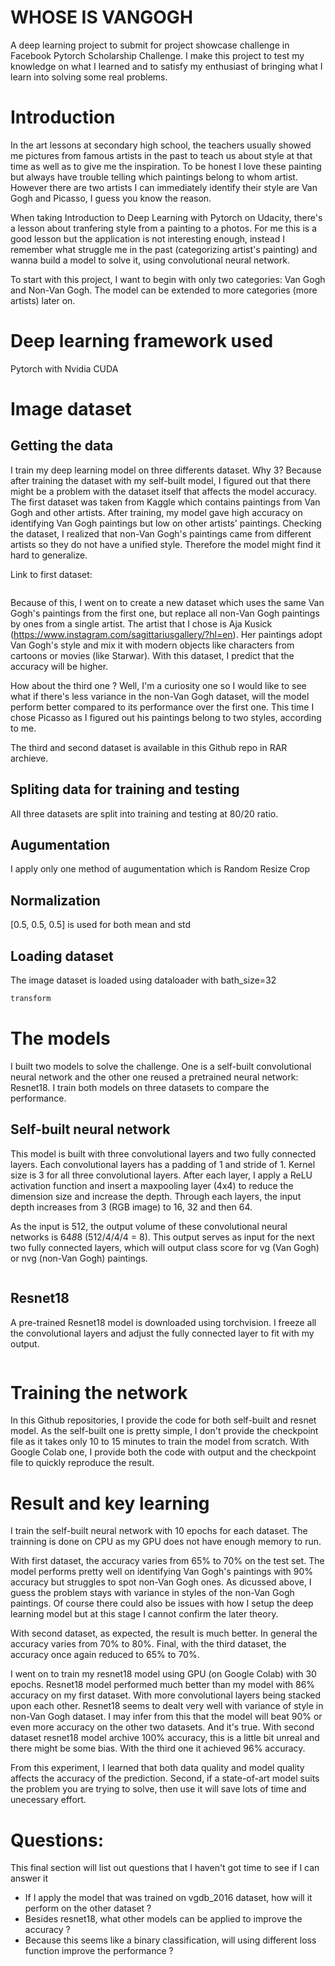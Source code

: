 # WHOSE IS VANGOGH
A deep learning project to submit for project showcase challenge in Facebook Pytorch Scholarship Challenge. I make this project to test my knowledge on what I learned and to satisfy my enthusiast of bringing what I learn into solving some real problems.

# Introduction
In the art lessons at secondary high school, the teachers usually showed me pictures from famous artists in the past to teach us about style at that time as well as to give me the inspiration. To be honest I love these painting but always have trouble telling which paintings belong to whom artist. However there are two artists I can immediately identify their style are Van Gogh and Picasso, I guess you know the reason.

When taking Introduction to Deep Learning with Pytorch on Udacity, there's a lesson about tranfering style from a painting to a photos. For me this is a good lesson but the application is not interesting enough, instead I remember what struggle me in the past (categorizing artist's painting) and wanna build a model to solve it, using convolutional neural network.

To start with this project, I want to begin with only two categories: Van Gogh and Non-Van Gogh. The model can be extended to more categories (more artists) later on.

# Deep learning framework used
Pytorch with Nvidia CUDA

# Image dataset
## Getting the data

I train my deep learning model on three differents dataset. Why 3? Because after training the dataset with my self-built model, I figured out that there might be a problem with the dataset itself that affects the model accuracy. The first dataset was taken from Kaggle which contains paintings from Van Gogh and other artists. After training, my model gave high accuracy on identifying Van Gogh paintings but low on other artists' paintings. Checking the dataset, I realized that non-Van Gogh's paintings came from different artists so they do not have a unified style. Therefore the model might find it hard to generalize.

Link to first dataset:
```sh

```

Because of this, I went on to create a new dataset which uses the same Van Gogh's paintings from the first one, but replace all non-Van Gogh paintings by ones from a single artist. The artist that I chose is Aja Kusick (https://www.instagram.com/sagittariusgallery/?hl=en). Her paintings adopt Van Gogh's style and mix it with modern objects like characters from cartoons or movies (like Starwar). With this dataset, I predict that the accuracy will be higher.

How about the third one ? Well, I'm a curiosity one so I would like to see what if there's less variance in the non-Van Gogh dataset, will the model perform better compared to its performance over the first one. This time I chose Picasso as I figured out his paintings belong to two styles, according to me. 

The third and second dataset is available in this Github repo in RAR archieve.

## Spliting data for training and testing
All three datasets are split into training and testing at 80/20 ratio.

## Augumentation
I apply only one method of augumentation which is Random Resize Crop

## Normalization
[0.5, 0.5, 0.5] is used for both mean and std

## Loading dataset
The image dataset is loaded using dataloader with bath_size=32

```python
transform
```

# The models
I built two models to solve the challenge. One is a self-built convolutional neural network and the other one reused a pretrained neural network: Resnet18. I train both models on three datasets to compare the performance.

## Self-built neural network
This model is built with three convolutional layers and two fully connected layers. Each convolutional layers has a padding of 1 and stride of 1. Kernel size is 3 for all three convolutional layers. After each layer, I apply a ReLU activation function and insert a maxpooling layer (4x4) to reduce the dimension size and increase the depth. Through each layers, the input depth increases from 3 (RGB image) to 16, 32 and then 64.

As the input is 512, the output volume of these convolutional neural networks is 64*8*8 (512/4/4/4 = 8). This output serves as input for the next two fully connected layers, which will output class score for vg (Van Gogh) or nvg (non-Van Gogh) paintings. 

```python
```

## Resnet18
A pre-trained Resnet18 model is downloaded using torchvision. I freeze all the convolutional layers and adjust the fully connected layer to fit with my output.

```python
```

# Training the network
In this Github repositories, I provide the code for both self-built and resnet model. As the self-built one is pretty simple, I don't provide the checkpoint file as it takes only 10 to 15 minutes to train the model from scratch. With Google Colab one, I provide both the code with output and the checkpoint file to quickly reproduce the result.

# Result and key learning
I train the self-built neural network with 10 epochs for each dataset. The trainning is done on CPU as my GPU does not have enough memory to run. 

With first dataset, the accuracy varies from 65% to 70% on the test set. The model performs pretty well on identifying Van Gogh's paintings with 90% accuracy but struggles to spot non-Van Gogh ones. As dicussed above, I guess the problem stays with variance in styles of the non-Van Gogh paintings. Of course there could also be issues with how I setup the deep learning model but at this stage I cannot confirm the later theory. 

With second dataset, as expected, the result is much better. In general the accuracy varies from 70% to 80%. Final, with the third dataset, the accuracy once again reduced to 65% to 70%.

I went on to train my resnet18 model using GPU (on Google Colab) with 30 epochs. Resnet18 model performed much better than my model with 
86% accuracy on my first dataset. With more convolutional layers being stacked upon each other. Resnet18 seems to dealt very well with variance of style in non-Van Gogh dataset. I may infer from this that the model will beat 90% or even more accuracy on the other two datasets. And it's true. With second dataset resnet18 model archive 100% accuracy, this is a little bit unreal and there might be some bias. With the third one it achieved 96% accuracy.

From this experiment, I learned that both data quality and model quality affects the accuracy of the prediction. Second, if a state-of-art model suits the problem you are trying to solve, then use it will save lots of time and unecessary effort.

# Questions:
This final section will list out questions that I haven't got time to see if I can answer it
- If I apply the model that was trained on vgdb_2016 dataset, how will it perform on the other dataset ?
- Besides resnet18, what other models can be applied to improve the accuracy ?
- Because this seems like a binary classification, will using different loss function improve the performance ?


